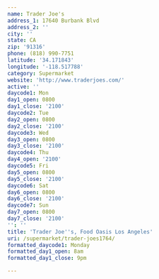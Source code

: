 ```yaml
---
name: Trader Joe's
address_1: 17640 Burbank Blvd
address_2: ''
city: ''
state: CA
zip: '91316'
phone: (818) 990-7751
latitude: '34.171843'
longitude: '-118.517788'
category: Supermarket
website: 'http://www.traderjoes.com/'
active: ''
daycode1: Mon
day1_open: 0800
day1_close: '2100'
daycode2: Tue
day2_open: 0800
day2_close: '2100'
daycode3: Wed
day3_open: 0800
day3_close: '2100'
daycode4: Thu
day4_open: '2100'
daycode5: Fri
day5_open: 0800
day5_close: '2100'
daycode6: Sat
day6_open: 0800
day6_close: '2100'
daycode7: Sun
day7_open: 0800
day7_close: '2100'
'': ''
title: 'Trader Joe''s, Food Oasis Los Angeles'
uri: /supermarket/trader-joes1764/
formatted_daycode1: Monday
formatted_day1_open: 8am
formatted_day1_close: 9pm

---
```

